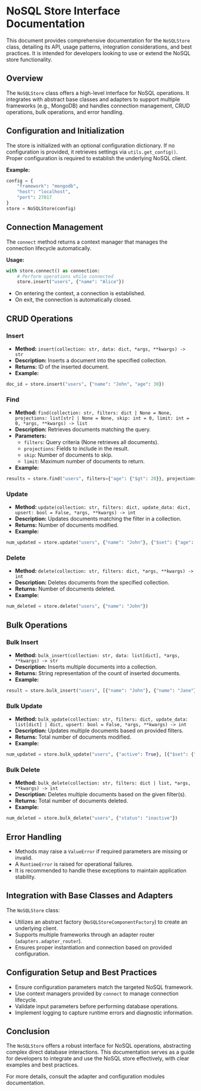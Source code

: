 # NoSQL Store Interface Documentation

This document provides comprehensive documentation for the `NoSQLStore` class, detailing its API, usage patterns, integration considerations, and best practices. It is intended for developers looking to use or extend the NoSQL store functionality.

## Overview

The `NoSQLStore` class offers a high-level interface for NoSQL operations. It integrates with abstract base classes and adapters to support multiple frameworks (e.g., MongoDB) and handles connection management, CRUD operations, bulk operations, and error handling.

## Configuration and Initialization

The store is initialized with an optional configuration dictionary. If no configuration is provided, it retrieves settings via `utils.get_config()`. Proper configuration is required to establish the underlying NoSQL client.

**Example:**
```python
config = {
    "framework": "mongodb",
    "host": "localhost",
    "port": 27017
}
store = NoSQLStore(config)
```

## Connection Management

The `connect` method returns a context manager that manages the connection lifecycle automatically.

**Usage:**
```python
with store.connect() as connection:
    # Perform operations while connected
    store.insert("users", {"name": "Alice"})
```
- On entering the context, a connection is established.
- On exit, the connection is automatically closed.

## CRUD Operations

### Insert
- **Method:** `insert(collection: str, data: dict, *args, **kwargs) -> str`
- **Description:** Inserts a document into the specified collection.
- **Returns:** ID of the inserted document.
- **Example:**
```python
doc_id = store.insert("users", {"name": "John", "age": 30})
```

### Find
- **Method:** `find(collection: str, filters: dict | None = None, projections: list[str] | None = None, skip: int = 0, limit: int = 0, *args, **kwargs) -> list`
- **Description:** Retrieves documents matching the query.
- **Parameters:**
  - `filters`: Query criteria (None retrieves all documents).
  - `projections`: Fields to include in the result.
  - `skip`: Number of documents to skip.
  - `limit`: Maximum number of documents to return.
- **Example:**
```python
results = store.find("users", filters={"age": {"$gt": 20}}, projections=["name", "age"])
```

### Update
- **Method:** `update(collection: str, filters: dict, update_data: dict, upsert: bool = False, *args, **kwargs) -> int`
- **Description:** Updates documents matching the filter in a collection.
- **Returns:** Number of documents modified.
- **Example:**
```python
num_updated = store.update("users", {"name": "John"}, {"$set": {"age": 31}})
```

### Delete
- **Method:** `delete(collection: str, filters: dict, *args, **kwargs) -> int`
- **Description:** Deletes documents from the specified collection.
- **Returns:** Number of documents deleted.
- **Example:**
```python
num_deleted = store.delete("users", {"name": "John"})
```

## Bulk Operations

### Bulk Insert
- **Method:** `bulk_insert(collection: str, data: list[dict], *args, **kwargs) -> str`
- **Description:** Inserts multiple documents into a collection.
- **Returns:** String representation of the count of inserted documents.
- **Example:**
```python
result = store.bulk_insert("users", [{"name": "John"}, {"name": "Jane"}])
```

### Bulk Update
- **Method:** `bulk_update(collection: str, filters: dict, update_data: list[dict] | dict, upsert: bool = False, *args, **kwargs) -> int`
- **Description:** Updates multiple documents based on provided filters.
- **Returns:** Total number of documents modified.
- **Example:**
```python
num_updated = store.bulk_update("users", {"active": True}, [{"$set": {"last_login": "now"}}])
```

### Bulk Delete
- **Method:** `bulk_delete(collection: str, filters: dict | list, *args, **kwargs) -> int`
- **Description:** Deletes multiple documents based on the given filter(s).
- **Returns:** Total number of documents deleted.
- **Example:**
```python
num_deleted = store.bulk_delete("users", {"status": "inactive"})
```

## Error Handling

- Methods may raise a `ValueError` if required parameters are missing or invalid.
- A `RuntimeError` is raised for operational failures.
- It is recommended to handle these exceptions to maintain application stability.

## Integration with Base Classes and Adapters

The `NoSQLStore` class:
- Utilizes an abstract factory (`NoSQLStoreComponentFactory`) to create an underlying client.
- Supports multiple frameworks through an adapter router (`adapters.adapter_router`).
- Ensures proper instantiation and connection based on provided configuration.

## Configuration Setup and Best Practices

- Ensure configuration parameters match the targeted NoSQL framework.
- Use context managers provided by `connect` to manage connection lifecycle.
- Validate input parameters before performing database operations.
- Implement logging to capture runtime errors and diagnostic information.

## Conclusion

The `NoSQLStore` offers a robust interface for NoSQL operations, abstracting complex direct database interactions. This documentation serves as a guide for developers to integrate and use the NoSQL store effectively, with clear examples and best practices.

For more details, consult the adapter and configuration modules documentation.